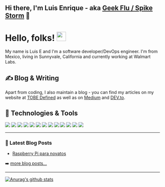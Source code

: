 ## Hi there, I'm Luis Enrique - aka [Geek Flu / Spike Storm](https://dev.to/darklatiz/) 👋

# Hello, folks! <img src="https://raw.githubusercontent.com/MartinHeinz/MartinHeinz/master/wave.gif" width="30px">

My name is Luis E and I'm a software developer/DevOps engineer. I'm from Mexico, living in Sunnyvale, California and currently working at Walmart Labs.

## &#x270d; Blog & Writing

Apart from coding, I also maintain a blog - you can find my articles on my website at [TOBE Defined]() as well as on [Medium](https://dev.to/darklatiz/) and [DEV.to](https://dev.to/darklatiz/).

## 🔧 Technologies & Tools
![](https://img.shields.io/badge/OS-Linux-informational?style=flat&logo=linux&logoColor=white&color=2bbc8a)
![](https://img.shields.io/badge/Editor-IntelliJ_IDEA-informational?style=flat&logo=intellij-idea&logoColor=white&color=2bbc8a)
![](https://img.shields.io/badge/Code-Python-informational?style=flat&logo=python&logoColor=white&color=2bbc8a)
![](https://img.shields.io/badge/Code-JavaScript-informational?style=flat&logo=javascript&logoColor=white&color=2bbc8a)
![](https://img.shields.io/badge/Code-Golang-informational?style=flat&logo=go&logoColor=white&color=2bbc8a)
![](https://img.shields.io/badge/Code-Make-informational?style=flat&logo=cmake&logoColor=white&color=2bbc8a)
![](https://img.shields.io/badge/Code-Vue-informational?style=flat&logo=vue.js&logoColor=white&color=2bbc8a)
![](https://img.shields.io/badge/Shell-Bash-informational?style=flat&logo=gnu-bash&logoColor=white&color=2bbc8a)
![](https://img.shields.io/badge/Tools-PostgreSQL-informational?style=flat&logo=postgresql&logoColor=white&color=2bbc8a)
![](https://img.shields.io/badge/Tools-Docker-informational?style=flat&logo=docker&logoColor=white&color=2bbc8a)
![](https://img.shields.io/badge/Tools-Kubernetes-informational?style=flat&logo=kubernetes&logoColor=white&color=2bbc8a)
![](https://img.shields.io/badge/Tools-Red_Hat_OpenShift-informational?style=flat&logo=red-hat-open-shift&logoColor=white&color=2bbc8a)
![](https://img.shields.io/badge/Cloud-Digital_Ocean-informational?style=flat&logo=digitalocean&logoColor=white&color=2bbc8a)
<br />

---

### 📕 Latest Blog Posts

<!-- BLOG-POST-LIST:START -->
- [Raspberry Pi para novatos](https://dev.to/darklatiz/raspberry-pi-para-novatos-1c9f)
<!-- BLOG-POST-LIST:END -->

➡️ [more blog posts...](https://codestackr.com)

---

[![Anurag's github stats](https://github-readme-stats.vercel.app/api?username=darklatiz)](https://github.com/anuraghazra/github-readme-stats)
